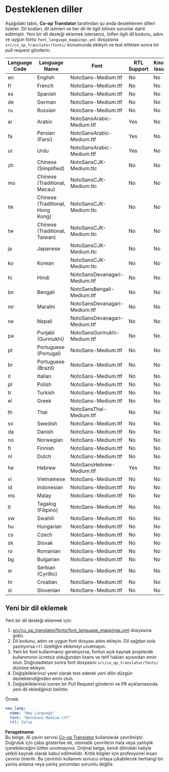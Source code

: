 <!--
CO_OP_TRANSLATOR_METADATA:
{
  "original_hash": "ba33aa8d5da0d3dd14322b77fcb63deb",
  "translation_date": "2025-05-06T17:48:37+00:00",
  "source_file": "getting_started/supported-languages.md",
  "language_code": "tr"
}
-->
# Desteklenen diller

Aşağıdaki tablo, **Co-op Translator** tarafından şu anda desteklenen dilleri listeler. Dil kodları, dil isimleri ve her dil ile ilgili bilinen sorunlar dahil edilmiştir. Yeni bir dil desteği eklemek isterseniz, lütfen ilgili dil kodunu, adını ve uygun fontu `font_language_mappings.yml` dosyasına `src/co_op_translator/fonts/` konumunda ekleyin ve test ettikten sonra bir pull request gönderin.

| Language Code | Language Name        | Font                              | RTL Support | Known Issues |
|---------------|----------------------|-----------------------------------|-------------|--------------|
| en            | English              | NotoSans-Medium.ttf               | No          | No           |
| fr            | French               | NotoSans-Medium.ttf               | No          | No           |
| es            | Spanish              | NotoSans-Medium.ttf               | No          | No           |
| de            | German               | NotoSans-Medium.ttf               | No          | No           |
| ru            | Russian              | NotoSans-Medium.ttf               | No          | No           |
| ar            | Arabic               | NotoSansArabic-Medium.ttf         | Yes         | No           |
| fa            | Persian (Farsi)      | NotoSansArabic-Medium.ttf         | Yes         | No           |
| ur            | Urdu                 | NotoSansArabic-Medium.ttf         | Yes         | No           |
| zh            | Chinese (Simplified) | NotoSansCJK-Medium.ttc            | No          | No           |
| mo            | Chinese (Traditional, Macau) | NotoSansCJK-Medium.ttc    | No          | No           |
| hk            | Chinese (Traditional, Hong Kong) | NotoSansCJK-Medium.ttc| No          | No           |
| tw            | Chinese (Traditional, Taiwan) | NotoSansCJK-Medium.ttc   | No          | No           |
| ja            | Japanese             | NotoSansCJK-Medium.ttc            | No          | No           |
| ko            | Korean               | NotoSansCJK-Medium.ttc            | No          | No           |
| hi            | Hindi                | NotoSansDevanagari-Medium.ttf     | No          | No           |
| bn            | Bengali              | NotoSansBengali-Medium.ttf        | No          | No           |
| mr            | Marathi              | NotoSansDevanagari-Medium.ttf     | No          | No           |
| ne            | Nepali               | NotoSansDevanagari-Medium.ttf     | No          | No           |
| pa            | Punjabi (Gurmukhi)   | NotoSansGurmukhi-Medium.ttf       | No          | No           |
| pt            | Portuguese (Portugal)| NotoSans-Medium.ttf               | No          | No           |
| br            | Portuguese (Brazil)  | NotoSans-Medium.ttf               | No          | No           |
| it            | Italian              | NotoSans-Medium.ttf               | No          | No           |
| pl            | Polish               | NotoSans-Medium.ttf               | No          | No           |
| tr            | Turkish              | NotoSans-Medium.ttf               | No          | No           |
| el            | Greek                | NotoSans-Medium.ttf               | No          | No           |
| th            | Thai                 | NotoSansThai-Medium.ttf           | No          | No           |
| sv            | Swedish              | NotoSans-Medium.ttf               | No          | No           |
| da            | Danish               | NotoSans-Medium.ttf               | No          | No           |
| no            | Norwegian            | NotoSans-Medium.ttf               | No          | No           |
| fi            | Finnish              | NotoSans-Medium.ttf               | No          | No           |
| nl            | Dutch                | NotoSans-Medium.ttf               | No          | No           |
| he            | Hebrew               | NotoSansHebrew-Medium.ttf         | Yes         | No           |
| vi            | Vietnamese           | NotoSans-Medium.ttf               | No          | No           |
| id            | Indonesian           | NotoSans-Medium.ttf               | No          | No           |
| ms            | Malay                | NotoSans-Medium.ttf               | No          | No           |
| tl            | Tagalog (Filipino)   | NotoSans-Medium.ttf               | No          | No           |
| sw            | Swahili              | NotoSans-Medium.ttf               | No          | No           |
| hu            | Hungarian            | NotoSans-Medium.ttf               | No          | No           |
| cs            | Czech                | NotoSans-Medium.ttf               | No          | No           |
| sk            | Slovak               | NotoSans-Medium.ttf               | No          | No           |
| ro            | Romanian             | NotoSans-Medium.ttf               | No          | No           |
| bg            | Bulgarian            | NotoSans-Medium.ttf               | No          | No           |
| sr            | Serbian (Cyrillic)   | NotoSans-Medium.ttf               | No          | No           |
| hr            | Croatian             | NotoSans-Medium.ttf               | No          | No           |
| sl            | Slovenian            | NotoSans-Medium.ttf               | No          | No           |

## Yeni bir dil eklemek

Yeni bir dil desteği eklemek için:

1. [src/co_op_translator/fonts/font_language_mappings.yml](https://github.com/Azure/co-op-translator/blob/main/src/co_op_translator/fonts/font_language_mappings.yml) dosyasına gidin.
2. Dil kodunu, adını ve uygun font dosyası adını ekleyin. Dil sağdan sola yazılıyorsa `rtl` özelliğini eklemeyi unutmayın.
3. Yeni bir font kullanmanız gerekiyorsa, fontun açık kaynak projelerde kullanımının ücretsiz olduğundan lisans ve telif hakları açısından emin olun. Doğruladıktan sonra font dosyasını `src/co_op_translator/fonts/` dizinine ekleyin.
4. Değişikliklerinizi yerel olarak test ederek yeni dilin düzgün desteklendiğinden emin olun.
5. Değişikliklerinizi içeren bir Pull Request gönderin ve PR açıklamasında yeni dil eklediğinizi belirtin.

Örnek:

```yaml
new_lang:
  name: "New Language"
  font: "NotoSans-Medium.ttf"
  rtl: false
```

**Feragatname**:  
Bu belge, AI çeviri servisi [Co-op Translator](https://github.com/Azure/co-op-translator) kullanılarak çevrilmiştir. Doğruluk için çaba gösterilse de, otomatik çevirilerin hata veya yanlışlık içerebileceğini lütfen unutmayınız. Orijinal belge, kendi dilindeki haliyle yetkili kaynak olarak kabul edilmelidir. Kritik bilgiler için profesyonel insan çevirisi önerilir. Bu çevirinin kullanımı sonucu ortaya çıkabilecek herhangi bir yanlış anlama veya yanlış yorumdan sorumlu değiliz.